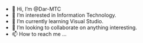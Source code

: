 - 👋 Hi, I’m @Dar-MTC
- 👀 I’m interested in Information Technology.
- 🌱 I’m currently learning Visual Studio.
- 💞️ I’m looking to collaborate on anything interesting.
- 📫 How to reach me ...

<!---
Dar-MTC/Dar-MTC is a ✨ special ✨ repository because its `README.md` (this file) appears on your GitHub profile.
You can click the Preview link to take a look at your changes.
--->
